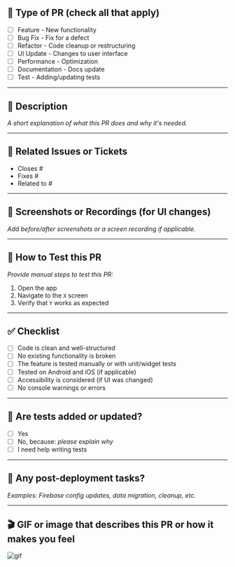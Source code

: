 <!--
  🛠️ Flutter Pull Request Template

  ✅ Before submitting a Pull Request:
  - Read the contribution guide for this project.
  - Keep PRs small and easy to review.
  - Attach screenshots or recordings for any UI changes.
  - Provide a clear and descriptive explanation of what was done and why.
-->

## 📌 Type of PR (check all that apply)

- [ ] Feature - New functionality
- [ ] Bug Fix - Fix for a defect
- [ ] Refactor - Code cleanup or restructuring
- [ ] UI Update - Changes to user interface
- [ ] Performance - Optimization
- [ ] Documentation - Docs update
- [ ] Test - Adding/updating tests

---

## 📄 Description

_A short explanation of what this PR does and why it's needed._

---

## 🔗 Related Issues or Tickets

- Closes #
- Fixes #
- Related to #

---

## 📸 Screenshots or Recordings (for UI changes)

_Add before/after screenshots or a screen recording if applicable._

---

## 🧪 How to Test this PR

_Provide manual steps to test this PR:_

1. Open the app
2. Navigate to the `X` screen
3. Verify that `Y` works as expected

---

## ✅ Checklist

- [ ] Code is clean and well-structured
- [ ] No existing functionality is broken
- [ ] The feature is tested manually or with unit/widget tests
- [ ] Tested on Android and iOS (if applicable)
- [ ] Accessibility is considered (if UI was changed)
- [ ] No console warnings or errors

---

## 🧪 Are tests added or updated?

- [ ] Yes
- [ ] No, because: _please explain why_
- [ ] I need help writing tests

---

## 🚀 Any post-deployment tasks?

_Examples: Firebase config updates, data migration, cleanup, etc._

---

## 🎬 GIF or image that describes this PR or how it makes you feel

![gif](https://media.giphy.com/media/l0MYt5jPR6QX5pnqM/giphy.gif)
